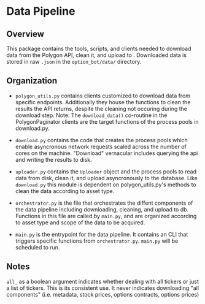 # Data Pipeline

## Overview

This package contains the tools, scripts, and clients needed to download data from the Polygon API, clean it, and upload to . Downloaded data is stored in raw `.json` in the `option_bot/data/` directory.

## Organization

- `polygon_utils.py` contains clients customized to download data from specific endpoints. Additionally they house the functions to clean the results the API returns, despite the cleaning not occuring during the download step. Note: The `download_data()` co-routine in the PolygonPaginator clients are the target functions of the process pools in download.py.

- `download.py` contains the code that creates the process pools which enable asyncronous network requests scaled across the number of cores on the machine. "Download" vernacular includes querying the api and writing the results to disk.

- `uploader.py` contains the `Uploader` object and the process pools to read data from disk, clean it, and upload asyncronously to the database. Like `download.py` this module is dependent on polygon_utils.py's methods to clean the data according to asset type.

- `orchestrator.py` is the file that orchestrates the diffent components of the data pipeline including downloading, cleaning, and upload to db. Functions in this file are called by `main.py`, and are organized according to asset type and scope of the data to be acquired.

- `main.py` is the entrypoint for the data pipeline. It contains an CLI that triggers specific functions from `orchestrator.py`. `main.py` will be scheduled to run.

## Notes

`all_` as a boolean argument indicates whether dealing with all tickers or just a list of tickers. This is its consistent use. It never indicates downloading "all components" (i.e. metadata, stock prices, options contracts, options prices)
